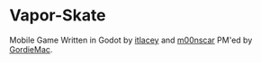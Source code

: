 # Vapor-Skate

Mobile Game Written in Godot by [itlacey](https://github.com/itlacey) and [m00nscar](https://github.com/m00nscar) PM'ed by [GordieMac](https://twitter.com/gordiemacgames).
